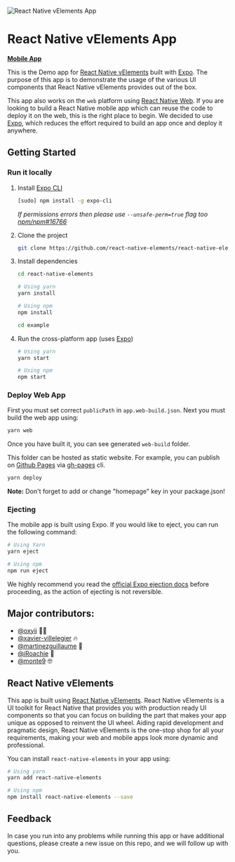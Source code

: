 ![React Native vElements App](https://user-images.githubusercontent.com/5962998/37248832-a7060286-24b1-11e8-94a8-847ab6ded4ec.png)

# React Native vElements App

**[Mobile App](https://expo.dev/@rneui/react-native-elements)**

This is the Demo app for [React Native vElements](https://expo.dev/@rneui/react-native-elements) built with [Expo](https://expo.io/). The purpose of this app is to demonstrate the usage of the various UI components that React Native vElements provides out of the box.

This app also works on the `web` platform using [React Native Web](https://github.com/necolas/react-native-web). If you are looking to build a React Native mobile app which can reuse the code to deploy it on the web, this is the right place to begin. We decided to use [Expo](https://expo.io/), which reduces the effort required to build an app once and deploy it anywhere.

## Getting Started

### Run it locally

1. Install [Expo CLI](https://docs.expo.io/versions/latest/workflow/expo-cli/)

   ```bash
   [sudo] npm install -g expo-cli
   ```

   _If permissions errors then please use `--unsafe-perm=true` flag too [npm/npm#16766](https://github.com/npm/npm/issues/16766)_

2. Clone the project

   ```bash
   git clone https://github.com/react-native-elements/react-native-elements.git
   ```

3. Install dependencies

   ```bash
   cd react-native-elements

   # Using yarn
   yarn install

   # Using npm
   npm install

   cd example
   ```

4. Run the cross-platform app (uses [Expo](https://expo.io/learn))

   ```bash
   # Using yarn
   yarn start

   # Using npm
   npm start
   ```

### Deploy Web App

First you must set correct `publicPath` in `app.web-build.json`. Next you must build the web app using:

```bash
yarn web
```

Once you have built it, you can see generated `web-build` folder.

This folder can be hosted as static website. For example, you can publish on [Github Pages](https://pages.github.com/) via [gh-pages](https://github.com/tschaub/gh-pages) cli.

```bash
yarn deploy
```

**Note:** Don't forget to add or change "homepage" key in your package.json!

### Ejecting

The mobile app is built using Expo. If you would like to eject, you can run the following command:

```bash
# Using Yarn
yarn eject

# Using npm
npm run eject
```

We highly recommend you read the [official Expo ejection docs](https://docs.expo.io/versions/latest/expokit/eject/) before proceeding, as the action of ejecting is not reversible.

## Major contributors:

- [@oxyii](https://github.com/oxyii) 💪🏼
- [@xavier-villelegier](https://github.com/xavier-villelegier) 🔥
- [@martinezguillaume](https://github.com/martinezguillaume) 🎸
- [@iRoachie](https://github.com/iRoachie) 💯
- [@monte9](https://github.com/monte9) 🤓

## React Native vElements

This app is built using [React Native vElements](https://github.com/react-native-elements/react-native-elements). React Native vElements is a UI toolkit for React Native that provides you with production ready UI components so that you can focus on building the part that makes your app unique as opposed to reinvent the UI wheel. Aiding rapid development and pragmatic design, React Native vElements is the one-stop shop for all your requirements, making your web and mobile apps look more dynamic and professional.

You can install `react-native-elements` in your app using:

```bash
# Using yarn
yarn add react-native-elements

# Using npm
npm install react-native-elements --save
```

## Feedback

In case you run into any problems while running this app or have additional questions, please create a new issue on this repo, and we will follow up with you.
